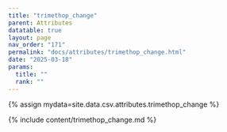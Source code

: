 ```yaml
---
title: "trimethop_change"
parent: Attributes
datatable: true
layout: page
nav_order: "171"
permalink: "docs/attributes/trimethop_change.html"
date: "2025-03-18"
params:
  title: ""
  rank: ""
---
```

{% assign mydata=site.data.csv.attributes.trimethop_change %} 

{% include content/trimethop_change.md %}
